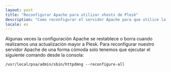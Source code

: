 ```yaml
---
layout: post
title: "Reconfigurar Apache para utilizar vhosts de Plesk"
description: "Como reconfigurar el servidor Apache para que utilice la configuración Plesk"
locale: es
---
```


Algunas veces la configuración Apache se restablece o borra cuando realizamos una actualización mayor a Plesk.
Para reconfigurar nuestro servidor Apache de una forma cómoda solo tenemos que ejecutar el siguiente comando desde la consola:


    /usr/local/psa/admin/sbin/httpdmng --reconfigure-all
